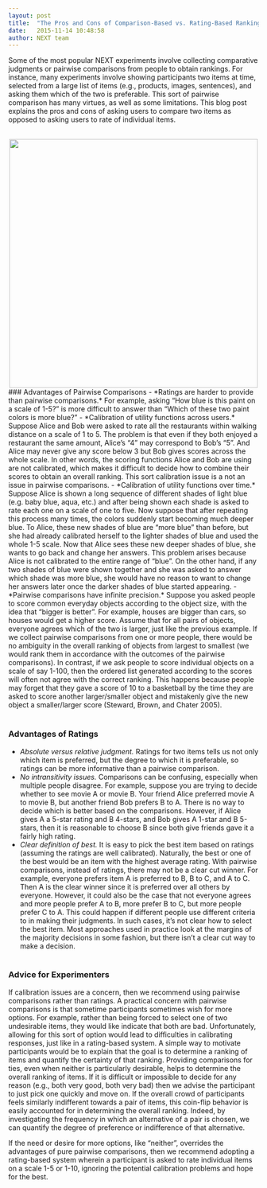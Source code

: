 ```yaml
---
layout: post
title:  "The Pros and Cons of Comparison-Based vs. Rating-Based Ranking Systems"
date:   2015-11-14 10:48:58
author: NEXT team
---
```


Some of the most popular NEXT experiments involve collecting comparative judgments or pairwise comparisons from people to obtain rankings. For instance, many experiments involve showing participants two items at time, selected from a large list of items (e.g., products, images, sentences), and asking them which of the two is preferable.  This sort of pairwise comparison has many virtues, as well as some limitations. This blog post explains the pros and cons of asking users to compare two items as opposed to asking users to rate of individual items.
<br><br>

<div style='text-align: center;'>
<img src="{{ site.url }}/assets/streets.png" width="500">
</div>
### Advantages of Pairwise Comparisons
- *Ratings are harder to provide than pairwise comparisons.* For example, asking “How blue is this paint on a scale of 1-5?” is more difficult to answer than “Which of these two paint colors is more blue?”
- *Calibration of utility functions across users.* Suppose Alice and Bob were asked to rate all the restaurants within walking distance on a scale of 1 to 5. The problem is that even if they both enjoyed a restaurant the same amount, Alice’s “4” may correspond to Bob’s “5”. And Alice may never give any score below 3 but Bob gives scores across the whole scale. In other words, the scoring functions Alice and Bob are using are not calibrated, which makes it difficult to decide how to combine their scores to obtain an overall ranking. This sort calibration issue is a not an issue in pairwise comparisons.
- *Calibration of utility functions over time.* Suppose Alice is shown a long sequence of different shades of light blue (e.g. baby blue, aqua, etc.) and after being shown each shade is asked to rate each one on a scale of one to five. Now suppose that after repeating this process many times, the colors suddenly start becoming much deeper blue. To Alice, these new shades of blue are “more blue” than before, but she had already calibrated herself to the lighter shades of blue and used the whole 1-5 scale. Now that Alice sees these new deeper shades of blue, she wants to go back and change her answers. This problem arises because Alice is not calibrated to the entire range of “blue”. On the other hand, if any two shades of blue were shown together and she was asked to answer which shade was more blue, she would have no reason to want to change her answers later once the darker shades of blue started appearing.
- *Pairwise comparisons have infinite precision.* Suppose you asked people to score common everyday objects according to the object size, with the idea that “bigger is better”.  For example, houses are bigger than cars, so houses would get a higher score.  Assume that for all pairs of objects, everyone agrees which of the two is larger, just like the previous example.  If we collect pairwise comparisons from one or more people, there would be no ambiguity in the overall ranking of objects from largest to smallest (we would rank them in accordance with the outcomes of the pairwise comparisons).  In contrast, if we ask people to score individual objects on a scale of say 1-100, then the ordered list generated according to the scores will often not agree with the correct ranking.  This happens because people may forget that they gave a score of 10 to a basketball by the time they are asked to score another larger/smaller object and mistakenly give the new object a smaller/larger score (Steward, Brown, and Chater 2005). 
<br><br>

### Advantages of Ratings
- *Absolute versus relative judgment.* Ratings for two items tells us not only which item is preferred, but the degree to which it is preferable, so ratings can be more informative than a pairwise comparison.
- *No intransitivity issues.* Comparisons can be confusing, especially when multiple people disagree. For example, suppose you are trying to decide whether to see movie A or movie B.  Your friend Alice preferred movie A to movie B, but another friend Bob prefers B to A.  There is no way to decide which is better based on the comparisons.  However, if Alice gives A a 5-star rating and B 4-stars, and Bob gives A 1-star and B 5-stars, then it is reasonable to choose B since both give friends gave it a fairly high rating.
- *Clear definition of best.* It is easy to pick the best item based on ratings (assuming the ratings are well calibrated).  Naturally, the best or one of the best would be an item with the highest average rating.  With pairwise comparisons, instead of ratings, there may not be a clear cut winner.  For example, everyone prefers item A is preferred to B, B to C, and A to C.  Then A is the clear winner since it is preferred over all others by everyone. However, it could also be the case that not everyone agrees and more people prefer A to B, more prefer B to C, but more people prefer C to A.  This could happen if different people use different criteria to in making their judgments.  In such cases, it’s not clear how to select the best item.  Most approaches used in practice look at the margins of the majority decisions in some fashion, but there isn’t a clear cut way to make a decision.
<br><br>

### Advice for Experimenters
If calibration issues are a concern, then we recommend using pairwise comparisons rather than ratings.  A practical concern with pairwise comparisons is that sometime participants sometimes wish for more options.  For example, rather than being forced to select one of two undesirable items, they would like indicate that both are bad.  Unfortunately, allowing for this sort of option would lead to difficulties in calibrating responses, just like in a rating-based system.  A simple way to motivate participants would be to explain that the goal is to determine a ranking of items and quantify the certainty of that ranking. Providing comparisons for ties, even when neither is particularly desirable, helps to determine the overall ranking of items.  If it is difficult or impossible to decide for any reason (e.g., both very good, both very bad) then we advise the participant to just pick one quickly and move on. If the overall crowd of participants feels similarly indifferent towards a pair of items, this coin-flip behavior is easily accounted for in determining the overall ranking. Indeed, by investigating the frequency in which an alternative of a pair is chosen, we can quantify the degree of preference or indifference of that alternative.

If the need or desire for more options, like “neither”, overrides the advantages of pure pairwise comparisons, then we recommend adopting a rating-based system wherein a participant is asked to rate individual items on a scale 1-5 or 1-10, ignoring the  potential calibration problems and hope for the best.  